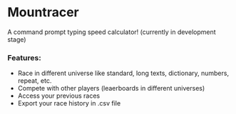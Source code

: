 # Mountracer
A command prompt typing speed calculator!
(currently in development stage)

### Features:
- Race in different universe like standard, long texts, dictionary, numbers, repeat, etc.
- Compete with other players (leaerboards in different universes)
- Access your previous races
- Export your race history in .csv file